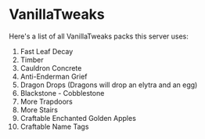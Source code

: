 # VanillaTweaks

Here's a list of all VanillaTweaks packs this server uses:

1. Fast Leaf Decay
2. Timber
3. Cauldron Concrete
4. Anti-Enderman Grief
5. Dragon Drops (Dragons will drop an elytra and an egg)
6. Blackstone - Cobblestone
7. More Trapdoors
8. More Stairs
9. Craftable Enchanted Golden Apples
10. Craftable Name Tags

